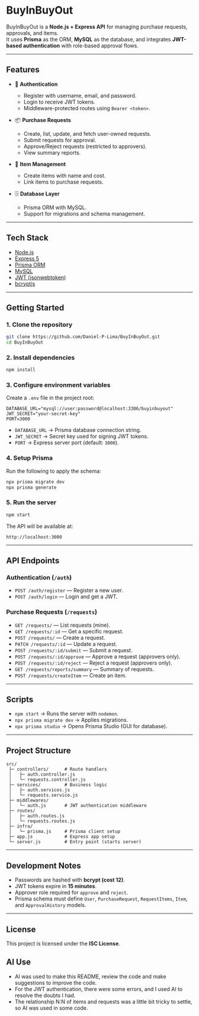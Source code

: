 # BuyInBuyOut

BuyInBuyOut is a **Node.js + Express API** for managing purchase requests, approvals, and items.  
It uses **Prisma** as the ORM, **MySQL** as the database, and integrates **JWT-based authentication** with role-based approval flows.

---

## Features

- 🔐 **Authentication**  
  - Register with username, email, and password.  
  - Login to receive JWT tokens.  
  - Middleware-protected routes using `Bearer <token>`.

- 📦 **Purchase Requests**  
  - Create, list, update, and fetch user-owned requests.  
  - Submit requests for approval.  
  - Approve/Reject requests (restricted to approvers).  
  - View summary reports.

- 🛒 **Item Management**  
  - Create items with name and cost.  
  - Link items to purchase requests.

- 🗄️ **Database Layer**  
  - Prisma ORM with MySQL.  
  - Support for migrations and schema management.

---

## Tech Stack

- [Node.js](https://nodejs.org/)  
- [Express 5](https://expressjs.com/)  
- [Prisma ORM](https://www.prisma.io/)  
- [MySQL](https://www.mysql.com/)  
- [JWT (jsonwebtoken)](https://github.com/auth0/node-jsonwebtoken)  
- [bcryptjs](https://github.com/dcodeIO/bcrypt.js)  

---

## Getting Started

### 1. Clone the repository

```bash
git clone https://github.com/Daniel-P-Lima/BuyInBuyOut.git
cd BuyInBuyOut
```

### 2. Install dependencies

```bash
npm install
```

### 3. Configure environment variables

Create a `.env` file in the project root:

```env
DATABASE_URL="mysql://user:password@localhost:3306/buyinbuyout"
JWT_SECRET="your-secret-key"
PORT=3000
```

- `DATABASE_URL` → Prisma database connection string.  
- `JWT_SECRET` → Secret key used for signing JWT tokens.  
- `PORT` → Express server port (default: `3000`).  

### 4. Setup Prisma

Run the following to apply the schema:

```bash
npx prisma migrate dev
npx prisma generate
```

### 5. Run the server

```bash
npm start
```

The API will be available at:  
```
http://localhost:3000
```

---

## API Endpoints

### Authentication (`/auth`)
- `POST /auth/register` — Register a new user.  
- `POST /auth/login` — Login and get a JWT.

### Purchase Requests (`/requests`)
- `GET /requests/` — List requests (mine).  
- `GET /requests/:id` — Get a specific request.  
- `POST /requests/` — Create a request.  
- `PATCH /requests/:id` — Update a request.  
- `POST /requests/:id/submit` — Submit a request.  
- `POST /requests/:id/approve` — Approve a request (approvers only).  
- `POST /requests/:id/reject` — Reject a request (approvers only).  
- `GET /requests/reports/summary` — Summary of requests.  
- `POST /requests/createItem` — Create an item.

---

## Scripts

- `npm start` → Runs the server with `nodemon`.  
- `npx prisma migrate dev` → Applies migrations.  
- `npx prisma studio` → Opens Prisma Studio (GUI for database).

---

## Project Structure

```
src/
 ├─ controllers/      # Route handlers
 │   ├─ auth.controller.js
 │   └─ requests.controller.js
 ├─ services/         # Business logic
 │   ├─ auth.services.js
 │   └─ requests.service.js
 ├─ middlewares/
 │   └─ auth.js       # JWT authentication middleware
 ├─ routes/
 │   ├─ auth.routes.js
 │   └─ requests.routes.js
 ├─ infra/
 │   └─ prisma.js     # Prisma client setup
 ├─ app.js            # Express app setup
 └─ server.js         # Entry point (starts server)
```

---

## Development Notes

- Passwords are hashed with **bcrypt (cost 12)**.  
- JWT tokens expire in **15 minutes**.  
- Approver role required for `approve` and `reject`.  
- Prisma schema must define `User`, `PurchaseRequest`, `RequestItems`, `Item`, and `ApprovalHistory` models.

---

## License

This project is licensed under the **ISC License**.

## AI Use

- AI was used to make this README, review the code and make suggestions to improve the code. 
- For the JWT authentication, there were some errors, and I used AI to resolve the doubts I had.
- The relationship N:N of items and requests was a little bit tricky to settle, so AI was used in some code.
